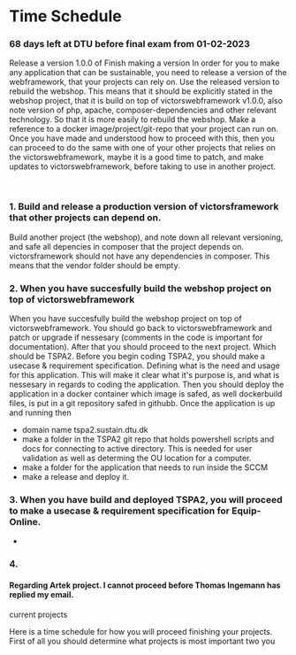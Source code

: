 # Time Schedule
### 68 days left at DTU before final exam from 01-02-2023

Release a version 1.0.0 of Finish making a version 
In order for you to make any application that can be sustainable, you need to release a version of the webframework, that your projects can rely on. Use the released version to rebuild the webshop. This means that it should be explicitly stated in the webshop project, that it is build on top of victorswebframework v1.0.0, also note version of php, apache, composer-dependencies and other relevant technology. So that it is more easily to rebuild the webshop. Make a reference to a docker image/project/git-repo that your project can run on. Once you have made and understood how to proceed with this, then you can proceed to do the same with one of your other projects that relies on the victorswebframework, maybe it is a good time to patch, and make updates to victorswebframework, before taking to use in another project.

<br> 

###  1. Build and release a production version of victorsframework that other projects can depend on.

Build another project (the webshop), and note down all relevant versioning, and safe all depencies in composer that the project depends on. victorsframework should not have any dependencies in composer. This means that the vendor folder should be empty.

### 2. When you have succesfully build the webshop project on top of victorswebframework
When you have succesfully build the webshop project on top of victorswebframework. You should go back to victorswebframework and patch or upgrade if nessesary (comments in the code is important for documentation). After that you should proceed to the next project. Which should be TSPA2. Before you begin coding TSPA2, you should make a usecase & requirement specification. Defining what is the need and usage for this application. This will make it clear what it's purpose is, and what is nessesary in regards to coding the application. Then you should deploy the application in a docker container which image is safed, as well dockerbuild files, is put in a git repository safed in githubb. Once the application is up and running then 

* domain name tspa2.sustain.dtu.dk
* make a folder in the TSPA2 git repo that holds powershell scripts and docs for connecting to active directory. This is needed for user validation as well as determing the OU location for a computer.
* make a folder for the application that needs to run inside the SCCM
* make a release and deploy it.

### 3. When you have build and deployed TSPA2, you will proceed to make a usecase & requirement specification for Equip-Online.

* 

### 4. 



#### Regarding Artek project. I cannot proceed before Thomas Ingemann has replied my email.

current projects 

Here is a time schedule for how you will proceed finishing your projects. First of all you should determine what projects is most important two you
